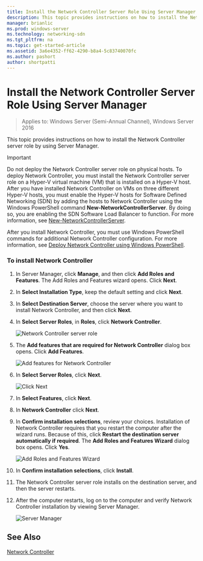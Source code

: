 ```yaml
---
title: Install the Network Controller Server Role Using Server Manager
description: This topic provides instructions on how to install the Network Controller server role by using Server Manager in Windows Server 2016. 
manager: brianlic
ms.prod: windows-server
ms.technology: networking-sdn
ms.tgt_pltfrm: na
ms.topic: get-started-article
ms.assetid: 3a6e4352-ff62-4290-b8a4-5c83740070fc
ms.author: pashort
author: shortpatti
---
```

# Install the Network Controller Server Role Using Server Manager

>Applies to: Windows Server (Semi-Annual Channel), Windows Server 2016

This topic provides instructions on how to install the Network Controller server role by using Server Manager.

>[!IMPORTANT]
>Do not deploy the Network Controller server role on physical hosts. To deploy Network Controller, you must install the Network Controller server role on a Hyper-V virtual machine \(VM\) that is installed on a Hyper-V host. After you have installed Network Controller on VMs on three different Hyper\-V hosts, you must enable the Hyper\-V hosts for Software Defined Networking \(SDN\) by adding the hosts to Network Controller using the Windows PowerShell command **New-NetworkControllerServer**. By doing so, you are enabling the SDN Software Load Balancer to function. For more information, see [New-NetworkControllerServer](https://technet.microsoft.com/itpro/powershell/windows/network-controller/new-networkcontrollerserver).
  
After you install Network Controller, you must use Windows PowerShell commands for additional Network Controller configuration. For more information, see [Deploy Network Controller using Windows PowerShell](../../deploy/Deploy-Network-Controller-using-Windows-PowerShell.md).  
  
### To install Network Controller  
  
1.  In Server Manager, click **Manage**, and then click **Add Roles and Features**. The Add Roles and Features wizard opens. Click **Next**.  
  
2.  In **Select Installation Type**, keep the default setting and click **Next**.  
  
3.  In **Select Destination Server**, choose the server where you want to install Network Controller, and then click **Next**.  
  
4.  In **Select Server Roles**, in **Roles**, click **Network Controller**.  
  
    ![Network Controller server role](../../../media/Install-the-Network-Controller-server-role-using-Server-Manager/netc_install_07.jpg)  
  
5.  The **Add features that are required for Network Controller** dialog box opens. Click **Add Features**.  
  
    ![Add features for Network Controller](../../../media/Install-the-Network-Controller-server-role-using-Server-Manager/netc_install_06.jpg)  
  
6.  In **Select Server Roles**, click **Next**.  
  
    ![Click Next](../../../media/Install-the-Network-Controller-server-role-using-Server-Manager/netc_install_07.jpg)  
  
7.  In **Select Features**, click **Next**.  
  
8.  In **Network Controller** click **Next**.  
  
9. In **Confirm installation selections**, review your choices. Installation of Network Controller requires that you restart the computer after the wizard runs. Because of this, click **Restart the destination server automatically if required**. The **Add Roles and Features Wizard** dialog box opens. Click **Yes**.  
  
    ![Add Roles and Features Wizard](../../../media/Install-the-Network-Controller-server-role-using-Server-Manager/netc_install_11.jpg)  
  
10. In **Confirm installation selections**, click **Install**.  
  
11. The Network Controller server role installs on the destination server, and then the server restarts.  
  
12. After the computer restarts, log on to the computer and verify Network Controller installation by viewing Server Manager.  
  
    ![Server Manager](../../../media/Install-the-Network-Controller-server-role-using-Server-Manager/nc_013.jpg)  
  
## See Also  
[Network Controller](Network-Controller.md)  
  


